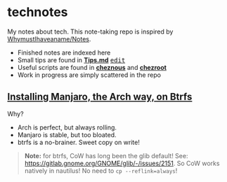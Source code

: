 # technotes

My notes about tech. This note-taking repo is inspired by [WhymustIhaveaname/Notes](https://github.com/WhymustIhaveaname/Notes). 

- Finished notes are indexed here
- Small tips are found in [**Tips.md**](./Tips.md)&nbsp;[<kbd>edit</kbd>](https://github.com/bryango/technotes/edit/main/Tips.md)
- Useful scripts are found in [**cheznous**](https://github.com/bryango/cheznous) and [**chezroot**](https://github.com/bryango/chezroot)
- Work in progress are simply scattered in the repo

## [Installing Manjaro, the Arch way, on Btrfs](./ManjaroInstall.md)

Why?
- Arch is perfect, but always rolling.
- Manjaro is stable, but too bloated.
- btrfs is a no-brainer. Sweet copy on write!

> **Note:** for btrfs, CoW has long been the glib default!
> See: https://gitlab.gnome.org/GNOME/glib/-/issues/2151. 
> So CoW works natively in nautilus! No need to `cp --reflink=always`!
